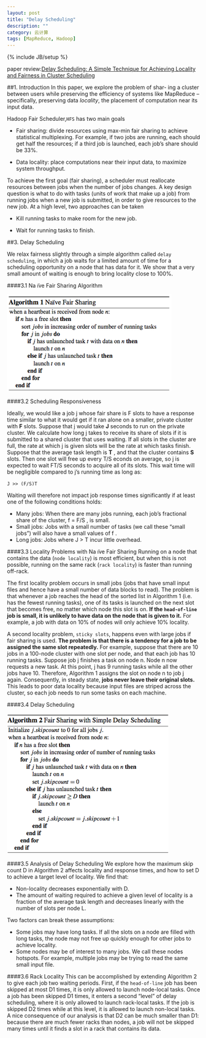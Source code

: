```yaml
---
layout: post
title: "Delay Scheduling"
description: ""
category: 云计算
tags: [MapReduce, Hadoop]
---
```

{% include JB/setup %}

paper review:[Delay Scheduling: A Simple Technique for Achieving Locality and Fairness in Cluster Scheduling](http://citeseerx.ist.psu.edu/viewdoc/download?doi=10.1.1.212.1524&rep=rep1&type=pdf)

<!--break-->

##1. Introduction
In this paper, we explore the problem of shar- ing a cluster between users while preserving the efficiency of systems like MapReduce – specifically, preserving data *locality*, the placement of computation near its input data.

Hadoop Fair Scheduler,`HFS` has two main goals

* Fair sharing: divide resources using max-min fair sharing to achieve statistical multiplexing. For example, if two jobs are running, each should get half the resources;
if a third job is launched, each job’s share should be 33%.

* Data locality: place computations near their input data, to maximize system throughput. 





To achieve the first goal (fair sharing), a scheduler must reallocate resources between jobs when the number of jobs changes. A key design question is what to do with tasks (units of work that make up a job) from running jobs when a new job is submitted, in order to give resources to the new job. At a high level, two approaches can be taken



* Kill running tasks to make room for the new job.

* Wait for running tasks to finish.




##3. Delay Scheduling

We relax fairness slightly through a simple algorithm called `delay scheduling`, in which a job waits for a limited amount of time for a scheduling opportunity on a node that has data for it. We show that a very small amount of waiting is enough to bring locality close to 100%.



####3.1 Na ̈ıve Fair Sharing Algorithm

![algorithm1](/assets/2013-08-15-delay-scheduling/algorithm1.png)






####3.2 Scheduling Responsiveness

Ideally, we would like a job j whose fair share is F slots to have a response time similar to what it would get if it ran alone on a smaller, private cluster with **F** slots. Suppose that j would take **J** seconds to run on the private cluster. We calculate how long j takes to receive its share of slots if it is submitted to a shared cluster that uses waiting. If all slots in the cluster are full, the rate at which j is given slots will be the rate at which tasks finish. Suppose that the average task length is **T** , and that the cluster contains **S** slots. Then one slot will free up every T/S econds on average, so j is expected to wait FT/S seconds to acquire all of its slots. This wait time will be negligible compared to j’s running time as long as:
      
    J >> (F/S)T
    
Waiting will therefore not impact job response times significantly if at least one of the following conditions holds:

* Many jobs: When there are many jobs running, each job’s fractional share of the cluster, f = F/S , is small.
* Small jobs: Jobs with a small number of tasks (we call these “small jobs”) will also have a small values of f . 
* Long jobs: Jobs where J > T incur little overhead.

####3.3 Locality Problems with Na ̈ıve Fair Sharing
Running on a node that contains the data (`node locality`) is most efficient, but when this is not possible, running on the same rack (`rack locality`) is faster than running off-rack. 

The first locality problem occurs in small jobs (jobs that have small input files and hence have a small number of data blocks to read). The problem is that whenever a job reaches the head of the sorted list in Algorithm 1 (i.e. has the fewest running tasks), one of its tasks is launched on the next slot that becomes free, no matter which node this slot is on. **If the `head-of-line` job is small, it is unlikely to have data on the node that is given to it.** For example, a job with data on 10% of nodes will only achieve 10% locality.

A second locality problem, `sticky slots`, happens even with large jobs if fair sharing is used. **The problem is that there is a tendency for a job to be assigned the same slot repeatedly.** For example, suppose that there are 10 jobs in a 100-node cluster with one slot per node, and that each job has 10 running tasks. Suppose job j finishes a task on node n. Node n now requests a new task. At this point, j has 9 running tasks while all the other jobs have 10. Therefore, Algorithm 1 assigns the slot on node n to job j again. Consequently, in steady state, **jobs never leave their original slots.** This leads to poor data locality because input files are striped across the cluster, so each job needs to run some tasks on each machine.

####3.4 Delay Scheduling

![algorithm2](/assets/2013-08-15-delay-scheduling/algorithm2.png)

####3.5 Analysis of Delay Scheduling
We explore how the maximum skip count D in Algorithm 2 affects locality and response times, and how to set D to achieve a target level of locality. We find that:

* Non-locality decreases exponentially with D.
* The amount of waiting required to achieve a given level of locality is a fraction of the average task length and decreases linearly with the number of slots per node L.

Two factors can break these assumptions:

* Some jobs may have long tasks. If all the slots on a node are filled with long tasks, the node may not free up quickly enough for other jobs to achieve locality.
* Some nodes may be of interest to many jobs. We call these nodes hotspots. For example, multiple jobs may be trying to read the same small input file.



####3.6 Rack Locality
This can be accomplished by extending Algorithm 2 to give each job two waiting periods. First, if the `head-of-line` job has been skipped at most D1 times, it is only allowed to launch node-local tasks. Once a job has been skipped D1 times, it enters a second “level” of delay scheduling, where it is only allowed to launch rack-local tasks. If the job is skipped D2 times while at this level, it is allowed to launch non-local tasks. A nice consequence of our analysis is that D2 can be much smaller than D1: because there are much fewer racks than nodes, a job will not be skipped many times until it finds a slot in a rack that contains its data.